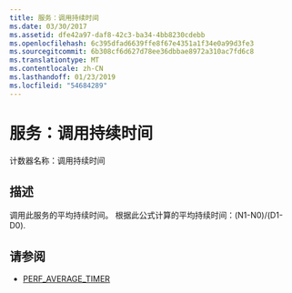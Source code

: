 ```yaml
---
title: 服务：调用持续时间
ms.date: 03/30/2017
ms.assetid: dfe42a97-daf8-42c3-ba34-4bb8230cdebb
ms.openlocfilehash: 6c395dfad6639ffe8f67e4351a1f34e0a99d3fe3
ms.sourcegitcommit: 6b308cf6d627d78ee36dbbae8972a310ac7fd6c8
ms.translationtype: MT
ms.contentlocale: zh-CN
ms.lasthandoff: 01/23/2019
ms.locfileid: "54684289"
---
```

# <a name="service-calls-duration"></a>服务：调用持续时间
计数器名称：调用持续时间  
  
## <a name="description"></a>描述  
 调用此服务的平均持续时间。 根据此公式计算的平均持续时间：(N1-N0)/(D1-D0).  
  
## <a name="see-also"></a>请参阅
- [PERF_AVERAGE_TIMER](https://go.microsoft.com/fwlink/?LinkID=95015)
